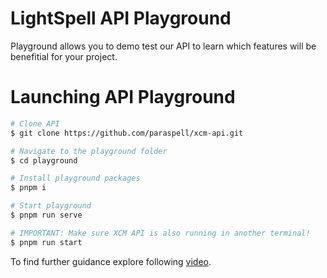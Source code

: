 # LightSpell API Playground

Playground allows you to demo test our API to learn which features will be benefitial for your project.

# Launching API Playground

```bash
# Clone API
$ git clone https://github.com/paraspell/xcm-api.git

# Navigate to the playground folder
$ cd playground

# Install playground packages
$ pnpm i

# Start playground
$ pnpm run serve

# IMPORTANT: Make sure XCM API is also running in another terminal!
$ pnpm run start
```

To find further guidance explore following  [video](https://www.youtube.com/watch?v=_7uCz1FFAao&feature=youtu.be).